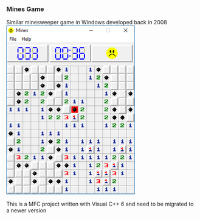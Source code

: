 ### Mines Game
Similar minesweeper game in Windows developed back in 2008  
<img src="/Help/Mines.png">

This is a MFC project written with Visual C++ 6 and need to be migrated to a newer version

